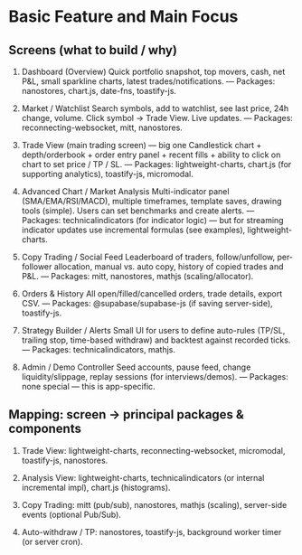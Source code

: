 # Basic Feature and Main Focus

## Screens (what to build / why)

1. Dashboard (Overview)
   Quick portfolio snapshot, top movers, cash, net P&L, small sparkline charts, latest trades/notifications.
   — Packages: nanostores, chart.js, date-fns, toastify-js.

2. Market / Watchlist
   Search symbols, add to watchlist, see last price, 24h change, volume. Click symbol → Trade View. Live updates.
   — Packages: reconnecting-websocket, mitt, nanostores.

3. Trade View (main trading screen) — big one
   Candlestick chart + depth/orderbook + order entry panel + recent fills + ability to click on chart to set price / TP / SL.
   — Packages: lightweight-charts, chart.js (for supporting analytics), toastify-js, micromodal.

4. Advanced Chart / Market Analysis
   Multi-indicator panel (SMA/EMA/RSI/MACD), multiple timeframes, template saves, drawing tools (simple). Users can set benchmarks and create alerts.
   — Packages: technicalindicators (for indicator logic) — but for streaming indicator updates use incremental formulas (see examples), lightweight-charts.

5. Copy Trading / Social Feed
   Leaderboard of traders, follow/unfollow, per-follower allocation, manual vs. auto copy, history of copied trades and P&L.
   — Packages: mitt, nanostores, mathjs (scaling/allocator).

6. Orders & History
   All open/filled/cancelled orders, trade details, export CSV.
   — Packages: @supabase/supabase-js (if saving server-side), toastify-js.

7. Strategy Builder / Alerts
   Small UI for users to define auto-rules (TP/SL, trailing stop, time-based withdraw) and backtest against recorded ticks.
   — Packages: technicalindicators, mathjs.

8. Admin / Demo Controller
   Seed accounts, pause feed, change liquidity/slippage, replay sessions (for interviews/demos).
   — Packages: none special — this is app-specific.

## Mapping: screen → principal packages & components

1. Trade View: lightweight-charts, reconnecting-websocket, micromodal, toastify-js, nanostores.

2. Analysis View: lightweight-charts, technicalindicators (or internal incremental impl), chart.js (histograms).

3. Copy Trading: mitt (pub/sub), nanostores, mathjs (scaling), server-side events (optional Pub/Sub).

4. Auto-withdraw / TP: nanostores, toastify-js, background worker timer (or server cron).

